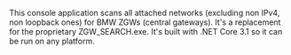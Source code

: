 This console application scans all attached networks (excluding non IPv4, non loopback ones) for BMW ZGWs (central gateways).
It's a replacement for the proprietary ZGW_SEARCH.exe.
It's built with .NET Core 3.1 so it can be run on any platform.

